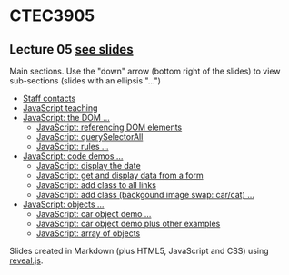 # CTEC3905

## Lecture 05 [see slides](https://ctec3905.github.io/presents?lecture-05)

Main sections. Use the "down" arrow (bottom right of the slides) to view sub-sections (slides with an ellipsis "…")

- [Staff contacts](https://ctec3905.github.io/presents/?lecture-05#/1)
- [JavaScript teaching](https://ctec3905.github.io/presents/?lecture-05#/2)
- [JavaScript: the DOM …](https://ctec3905.github.io/presents/?lecture-05#/3)
  - [JavaScript: referencing DOM elements](https://ctec3905.github.io/presents/?lecture-05#/3/2)
  - [JavaScript: querySelectorAll](https://ctec3905.github.io/presents/?lecture-05#/3/3)
  - [JavaScript: rules …](https://ctec3905.github.io/presents/?lecture-05#/3/2)
- [JavaScript: code demos …](https://ctec3905.github.io/presents/?lecture-05#/4)
  - [JavaScript: display the date](https://ctec3905.github.io/presents/?lecture-05#/4/1)
  - [JavaScript: get and display data from a form](https://ctec3905.github.io/presents/?lecture-05#/4/2)
  - [JavaScript: add class to all links](https://ctec3905.github.io/presents/?lecture-05#/4/3)
  - [JavaScript: add class (backgound image swap: car/cat) …](https://ctec3905.github.io/presents/?lecture-05#/4/4)
- [JavaScript: objects …](https://ctec3905.github.io/presents/?lecture-05#/5)
  - [JavaScript: car object demo …](https://ctec3905.github.io/presents/?lecture-05#/5/1)
  - [JavaScript: car object demo plus other examples](https://ctec3905.github.io/presents/?lecture-05#/5/2)
  - [JavaScript: array of objects](https://ctec3905.github.io/presents/?lecture-05#/5/3)

Slides created in Markdown (plus HTML5, JavaScript and CSS) using [reveal.js](https://revealjs.com/).
